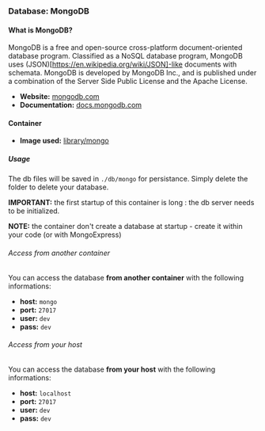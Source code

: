 ### Database: MongoDB

#### What is MongoDB?

MongoDB is a free and open-source cross-platform document-oriented database program. Classified as a NoSQL database program, MongoDB uses (JSON)[https://en.wikipedia.org/wiki/JSON]-like documents with schemata. MongoDB is developed by MongoDB Inc., and is published under a combination of the Server Side Public License and the Apache License.

* **Website:** [mongodb.com](https://www.mongodb.com)
* **Documentation:** [docs.mongodb.com](https://docs.mongodb.com)

#### Container

* **Image used:** [library/mongo](https://hub.docker.com/_/mongo/)

##### Usage

The db files will be saved in `./db/mongo` for persistance. Simply delete the folder to delete your database.

**IMPORTANT:** the first startup of this container is long : the db server needs to be initialized.

**NOTE:** the container don't create a database at startup - create it within your code (or with MongoExpress)

###### Access from another container

You can access the database **from another container** with the following informations:

* **host:** `mongo`
* **port:** `27017`
* **user:** `dev`
* **pass:** `dev`

###### Access from your host

You can access the database  **from your host** with the following informations:

* **host:** `localhost`
* **port:** `27017`
* **user:** `dev`
* **pass:** `dev`

